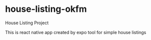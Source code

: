 # house-listing-okfm
House Listing Project

This is react native app created by expo tool for simple house listings
